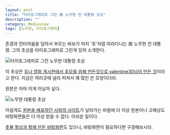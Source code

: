 ```yaml
---
layout: post
title: "타이포그래피로 그린 故 노무현 전 대통령 초상"
description: ""
category: Mediaview
tags: [노무현, 타이포그래피]
---
```


존경과 안타까움을 담아서 부르는 바보가 마치 '호'처럼 따라다니는 故 노무현 전 대통령.
그의 초상을 타이포그래피로 그린게 있어 소개한다.


![타이포그래피로 그린 노무현 대통령 초상](https://lh5.googleusercontent.com/-uL_6kRKpL2Y/VNYRt7n6fCI/AAAAAAAAO44/o0gMGvMKoDE/s600/nomuhyeon-portrait-typography.jpg "노무현 대통령을 나타내는 말들로 그를 그렸다.")


이 초상은 [듀나 영화 게시판에서 추모를 위해 만든것으로 valentine30님이 만든 것](http://www.djuna.kr/movies/pic_0045.html)이라고 한다.
지금은 여러곳에 널리 퍼져서 꽤 많인 쓴 모양이더라.

원본은 아마 이게 아닐까 싶다.


![노무현 대통령 초상](https://lh4.googleusercontent.com/-DO9asQMBObg/VNYRt9tzuSI/AAAAAAAAO40/fMl7Htgbi58/w250-h290-no/nomuhyeon-portrait.jpg "노무현 대통령의 대표적인 사진 중 하나다.")


아쉽게도 [원본을 배포하던 사람의 사이트](http://eroday.tistory.com/)가 날라가는 바람에 더 이상 원본이나 고해상도 바탕화면들은 더 이상 받을 수 없다. 아쉬운 일이다.

[촛불 형상과 함께 만든 바탕화면](http://griffin435.tistory.com/111)도 있으니, 바탕화면이 필요하다면 구경해보시라.